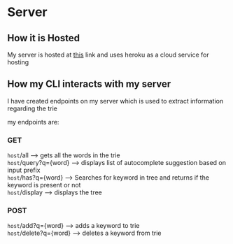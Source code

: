 # Server

## How it is Hosted
My server is hosted at [this](https://agile-reaches-81103.herokuapp.com) link and uses heroku as a cloud service for hosting

## How my CLI interacts with my server
I have created endpoints on my server which is used to extract information regarding the trie

my endpoints are:

### GET
`host`/all --> gets all the words in the trie <br />
`host`/query?q={word} --> displays list of autocomplete suggestion based on input prefix <br />
`host`/has?q={word} --> Searches for keyword in tree and returns if the keyword is present or not <br />
`host`/display --> displays the tree


### POST
`host`/add?q={word} --> adds a keyword to trie<br />
`host`/delete?q={word} --> deletes a keyword from trie<br />
